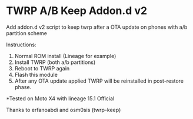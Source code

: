 # TWRP A/B Keep Addon.d v2
Add addon.d v2 script to keep twrp after a OTA update on phones with a/b partition scheme

Instructions:
1. Normal ROM install (Lineage for example)
2. Install TWRP (both a/b partitions)
3. Reboot to TWRP again
4. Flash this module
5. After any OTA update applied TWRP will be reinstalled in post-restore phase.

*Tested on Moto X4 with lineage 15.1 Official

Thanks to erfanoabdi and osm0sis (twrp-keep)
